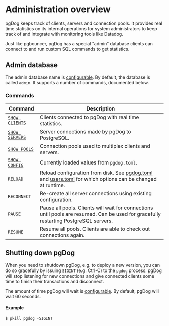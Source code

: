 # Administration overview

pgDog keeps track of clients, servers and connection pools. It provides real time statistics on its internal operations for system
administrators to keep track of and integrate with monitoring tools like Datadog.

Just like pgbouncer, pgDog has a special "admin" database clients can connect to and run custom SQL commands
to get statistics.

## Admin database

The admin database name is [configurable](../configuration/pgdog.toml/admin.md). By default, the database is called `admin`. It supports a number of commands, documented below.

### Commands

| Command | Description |
|---------|-------------|
| [`SHOW CLIENTS`](clients.md) | Clients connected to pgDog with real time statistics. |
| [`SHOW SERVERS`](servers.md) | Server connections made by pgDog to PostgreSQL. |
| [`SHOW POOLS`](pools.md) | Connection pools used to multiplex clients and servers. |
| [`SHOW CONFIG`](config.md) | Currently loaded values from `pgdog.toml`. |
| `RELOAD` | Reload configuration from disk. See [pgdog.toml](../configuration/pgdog.toml/general.md) and [users.toml](../configuration/users.toml/users.md) for which options can be changed at runtime. |
| `RECONNECT` | Re-create all server connections using existing configuration. |
| `PAUSE` | Pause all pools. Clients will wait for connections until pools are resumed. Can be used for gracefully restarting PostgreSQL servers. |
| `RESUME` | Resume all pools. Clients are able to check out connections again. |

## Shutting down pgDog

When you need to shutdown pgDog, e.g. to deploy a new version, you can do so gracefully by issuing `SIGINT` (e.g. Ctrl-C) to the `pgdog` process.
pgDog will stop listening for new connections and give connected clients some time to finish their transactions and disconnect.

The amount of time pgDog will wait is [configurable](../configuration/pgdog.toml/general.md#shutdown_timeout). By default, pgDog will wait 60 seconds.

#### Example

```
$ pkill pgdog -SIGINT
```
